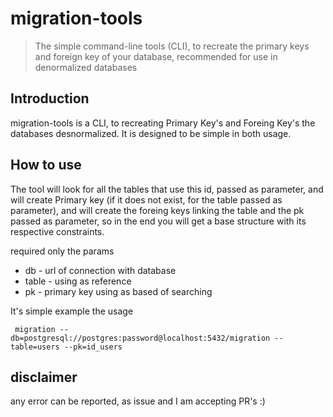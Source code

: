 # migration-tools
> The simple command-line tools (CLI), to recreate the primary keys and foreign key of your database, recommended for use in denormalized databases

## Introduction

migration-tools is a CLI, to recreating Primary Key's and Foreing Key's the databases desnormalized.
It is designed to be simple in both usage.


## How to use

The tool will look for all the tables that use this id, passed as parameter,
and will create Primary key (if it does not exist, for the table passed as parameter),
and will create the foreing keys linking the table and the pk passed as parameter,
so in the end you will get a base structure with its respective constraints.

required only the params

* db - url of connection with database
* table - using as reference
* pk - primary key using as based of searching

It's simple example the usage
```
 migration --db=postgresql://postgres:password@localhost:5432/migration --table=users --pk=id_users
```
## disclaimer
any error can be reported, as issue and I am accepting PR's :)
